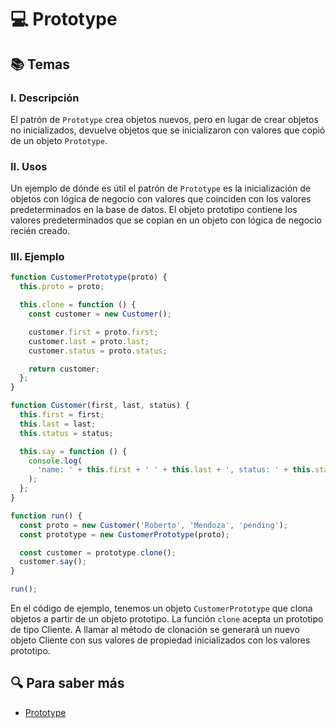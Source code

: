 # :computer: Prototype

## :books: Temas

### I. Descripción

El patrón de `Prototype` crea objetos nuevos, pero en lugar de crear objetos no inicializados, devuelve objetos que se inicializaron con valores que copió de un objeto `Prototype`.

### II. Usos

Un ejemplo de dónde es útil el patrón de `Prototype` es la inicialización de objetos con lógica de negocio con valores que coinciden con los valores predeterminados en la base de datos. El objeto prototipo contiene los valores predeterminados que se copian en un objeto con lógica de negocio recién creado.

### III. Ejemplo

```js
function CustomerPrototype(proto) {
  this.proto = proto;

  this.clone = function () {
    const customer = new Customer();

    customer.first = proto.first;
    customer.last = proto.last;
    customer.status = proto.status;

    return customer;
  };
}

function Customer(first, last, status) {
  this.first = first;
  this.last = last;
  this.status = status;

  this.say = function () {
    console.log(
      'name: ' + this.first + ' ' + this.last + ', status: ' + this.status
    );
  };
}

function run() {
  const proto = new Customer('Roberto', 'Mendoza', 'pending');
  const prototype = new CustomerPrototype(proto);

  const customer = prototype.clone();
  customer.say();
}

run();
```

En el código de ejemplo, tenemos un objeto `CustomerPrototype` que clona objetos a partir de un objeto prototipo. La función `clone` acepta un prototipo de tipo Cliente. A llamar al método de clonación se generará un nuevo objeto Cliente con sus valores de propiedad inicializados con los valores prototipo.

## :mag: Para saber más

- [Prototype](https://www.dofactory.com/javascript/design-patterns/prototype)
